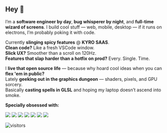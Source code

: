 ## Hey 👋 

I’m a **software engineer by day**, **bug whisperer by night**, and **full-time wizard of screens**. I build cool stuff — web, mobile, desktop — if it runs on electrons, I’m probably poking it with code.

Currently **slinging spicy features** @ **KYRO SAAS**.  
**Clean code?** Like a fresh VSCode window.  
**Slick UX?** Smoother than a scroll on 120Hz.  
**Features that slap harder than a hotfix on prod?** Every. Single. Time.

I **live that open source life** — because why hoard cool ideas when you can **flex 'em in public?**  
Lately **geeking out in the graphics dungeon** — shaders, pixels, and GPU sorcery.  
Basically **casting spells in GLSL** and hoping my laptop doesn’t ascend into smoke.  


**Specially obsessed with:**  

<a href="https://nextjs.org/"><img src="https://img.shields.io/badge/Next.js-000000?style=for-the-badge&logo=next.js&logoColor=white" /></a>
<a href="https://www.mapbox.com/"><img src="https://img.shields.io/badge/Mapbox-183A62?style=for-the-badge&logo=mapbox&logoColor=white" /></a>
<a href="https://mui.com/"><img src="https://img.shields.io/badge/MUI-007FFF?style=for-the-badge&logo=mui&logoColor=white" /></a>
<a href="https://www.typescriptlang.org/"><img src="https://img.shields.io/badge/TypeScript-007ACC?style=for-the-badge&logo=typescript&logoColor=white" /></a>
<a href="https://www.algolia.com/"><img src="https://img.shields.io/badge/Algolia-0051FF?style=for-the-badge&logo=algolia&logoColor=white" /></a>
<a href="https://playwright.dev/"><img src="https://img.shields.io/badge/Playwright-2EAD33?style=for-the-badge&logo=playwright&logoColor=white" /></a>
<a href="https://jestjs.io/"><img src="https://img.shields.io/badge/Jest-C21325?style=for-the-badge&logo=jest&logoColor=white" /></a>


![visitors](https://visitor-badge.laobi.icu/badge?page_id=balaji-sivasakthi.balaji-sivasakthi) 
